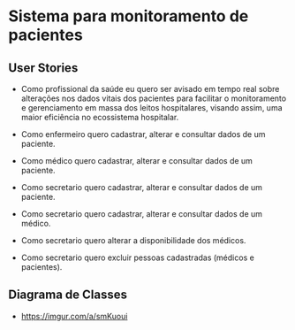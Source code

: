 # Sistema para monitoramento de pacientes

## User Stories

* Como profissional da saúde eu quero ser avisado em tempo real sobre
alterações nos dados vitais dos pacientes para facilitar o monitoramento e
gerenciamento em massa dos leitos hospitalares, visando assim, uma maior
eficiência no ecossistema hospitalar.

* Como enfermeiro quero cadastrar, alterar e consultar dados de um paciente.

* Como médico quero cadastrar, alterar e consultar dados de um paciente.

* Como secretario quero cadastrar, alterar e consultar dados de um paciente.

* Como secretario quero cadastrar, alterar e consultar dados de um médico.

* Como secretario quero alterar a disponibilidade dos médicos.

* Como secretario quero excluir pessoas cadastradas (médicos e pacientes).

## Diagrama de Classes

*   https://imgur.com/a/smKuoui 


